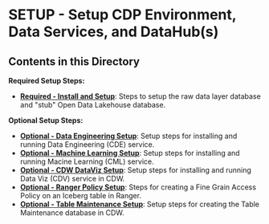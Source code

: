 #  SETUP - Setup CDP Environment, Data Services, and DataHub(s)

## Contents in this Directory

**Required Setup Steps:**

- [**Required - Install and Setup**](Setup//required%20install%20and%20setup.md): Steps to setup the raw data layer database and "stub" Open Data Lakehouse database.


**Optional Setup Steps:**

- [**Optional - Data Engineering Setup**](Setup//optional%20data%20engineering%20setup.md): Setup steps for installing and running Data Engineering (CDE) service.
- [**Optional - Machine Learning Setup**](Setup//optional%20machine%20learning%20setup.md): Setup steps for installing and running Macine Learning (CML) service.
- [**Optional - CDW DataViz Setup**](Setup//optional%20cdw%20dataviz%20setup.md): Setup steps for installing and running Data Viz (CDV) service in CDW.
- [**Optional - Ranger Policy Setup**](Setup//optional%20ranger%20policy%20setup.md): Steps for creating a Fine Grain Access Policy on an Iceberg table in Ranger.
- [**Optional - Table Maintenance Setup**](Setup//optional%20table%20maintenance%20setup.md): Setup steps for creating the Table Maintenance database in CDW.

